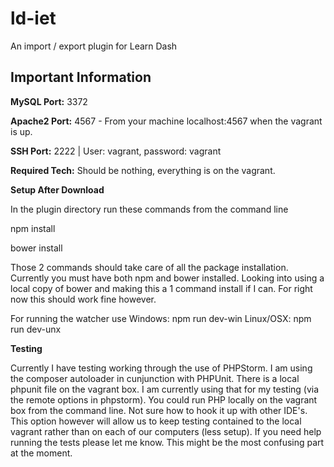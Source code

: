 # ld-iet
An import / export plugin for Learn Dash

## Important Information

**MySQL Port:** 3372

**Apache2 Port:** 4567 - From your machine localhost:4567 when the vagrant is up.

**SSH Port:** 2222 | User: vagrant, password: vagrant

**Required Tech:** Should be nothing, everything is on the vagrant.

**Setup After Download**

In the plugin directory run these commands from the command line

npm install

bower install

Those 2 commands should take care of all the package installation. Currently you must have both npm and bower installed. Looking into using a local copy of bower and making this a 1 command install if I can. For right now this should work fine however.

For running the watcher use
Windows: npm run dev-win
Linux/OSX: npm run dev-unx

**Testing**

Currently I have testing working through the use of PHPStorm. I am using the composer autoloader in cunjunction with PHPUnit. There is a local phpunit file on the vagrant box. I am currently using that for my testing (via the remote options in phpstorm). You could run PHP locally on the vagrant box from the command line. Not sure how to hook it up with other IDE's. This option however will allow us to keep testing contained to the local vagrant rather than on each of our computers (less setup). If you need help running the tests please let me know. This might be the most confusing part at the moment.
